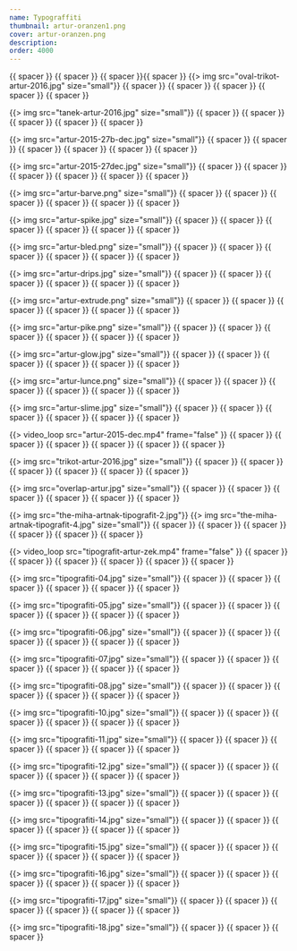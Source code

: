 ```yaml
---
name: Typograffiti
thumbnail: artur-oranzen1.png
cover: artur-oranzen.png
description: 
order: 4000
---
```

{{ spacer }} {{ spacer }} {{ spacer }}{{ spacer }} 
{{> img src="oval-trikot-artur-2016.jpg" size="small"}}
{{ spacer }} {{ spacer }} {{ spacer }} {{ spacer }} {{ spacer }}

{{> img src="tanek-artur-2016.jpg" size="small"}}
{{ spacer }} {{ spacer }} {{ spacer }} {{ spacer }} {{ spacer }} 

{{> img src="artur-2015-27b-dec.jpg" size="small"}}
{{ spacer }} {{ spacer }} {{ spacer }} {{ spacer }} {{ spacer }} {{ spacer }}

{{> img src="artur-2015-27dec.jpg" size="small"}}
{{ spacer }} {{ spacer }} {{ spacer }} {{ spacer }} {{ spacer }} {{ spacer }}

{{> img src="artur-barve.png" size="small"}}
{{ spacer }} {{ spacer }} {{ spacer }} {{ spacer }} {{ spacer }} {{ spacer }}

{{> img src="artur-spike.jpg" size="small"}}
{{ spacer }} {{ spacer }} {{ spacer }} {{ spacer }} {{ spacer }} {{ spacer }}

{{> img src="artur-bled.png" size="small"}}
{{ spacer }} {{ spacer }} {{ spacer }} {{ spacer }} {{ spacer }} {{ spacer }}

{{> img src="artur-drips.jpg" size="small"}}
{{ spacer }} {{ spacer }} {{ spacer }} {{ spacer }} {{ spacer }} {{ spacer }}

{{> img src="artur-extrude.png" size="small"}}
{{ spacer }} {{ spacer }} {{ spacer }} {{ spacer }} {{ spacer }} {{ spacer }}

{{> img src="artur-pike.png" size="small"}}
{{ spacer }} {{ spacer }} {{ spacer }} {{ spacer }} {{ spacer }} {{ spacer }}

{{> img src="artur-glow.jpg" size="small"}}
{{ spacer }} {{ spacer }} {{ spacer }} {{ spacer }} {{ spacer }} {{ spacer }}

{{> img src="artur-lunce.png" size="small"}}
{{ spacer }} {{ spacer }} {{ spacer }} {{ spacer }} {{ spacer }} {{ spacer }}

{{> img src="artur-slime.jpg" size="small"}}
{{ spacer }} {{ spacer }} {{ spacer }} {{ spacer }} {{ spacer }} {{ spacer }}

{{> video_loop src="artur-2015-dec.mp4" frame="false" }}
{{ spacer }} {{ spacer }} {{ spacer }} {{ spacer }} {{ spacer }} {{ spacer }}

{{> img src="trikot-artur-2016.jpg" size="small"}}
{{ spacer }} {{ spacer }} {{ spacer }} {{ spacer }} {{ spacer }} {{ spacer }}

{{> img src="overlap-artur.jpg" size="small"}}
{{ spacer }} {{ spacer }} {{ spacer }} {{ spacer }} {{ spacer }} {{ spacer }}


{{> img src="the-miha-artnak-tipografit-2.jpg"}}
{{> img src="the-miha-artnak-tipografit-4.jpg" size="small"}}
{{ spacer }} {{ spacer }} {{ spacer }} {{ spacer }} {{ spacer }} {{ spacer }}

{{> video_loop src="tipografit-artur-zek.mp4" frame="false" }}
{{ spacer }} {{ spacer }} {{ spacer }} {{ spacer }} {{ spacer }} {{ spacer }}

{{> img src="tipografiti-04.jpg" size="small"}}
{{ spacer }} {{ spacer }} {{ spacer }} {{ spacer }} {{ spacer }} {{ spacer }}

{{> img src="tipografiti-05.jpg" size="small"}}
{{ spacer }} {{ spacer }} {{ spacer }} {{ spacer }} {{ spacer }} {{ spacer }}

{{> img src="tipografiti-06.jpg" size="small"}}
{{ spacer }} {{ spacer }} {{ spacer }} {{ spacer }} {{ spacer }} {{ spacer }}

{{> img src="tipografiti-07.jpg" size="small"}}
{{ spacer }} {{ spacer }} {{ spacer }} {{ spacer }} {{ spacer }} {{ spacer }}

{{> img src="tipografiti-08.jpg" size="small"}}
{{ spacer }} {{ spacer }} {{ spacer }} {{ spacer }} {{ spacer }} {{ spacer }}
	
{{> img src="tipografiti-10.jpg" size="small"}}
{{ spacer }} {{ spacer }} {{ spacer }} {{ spacer }} {{ spacer }} {{ spacer }}

{{> img src="tipografiti-11.jpg" size="small"}}
{{ spacer }} {{ spacer }} {{ spacer }} {{ spacer }} {{ spacer }} {{ spacer }}

{{> img src="tipografiti-12.jpg" size="small"}}
{{ spacer }} {{ spacer }} {{ spacer }} {{ spacer }} {{ spacer }} {{ spacer }}

{{> img src="tipografiti-13.jpg" size="small"}}
{{ spacer }} {{ spacer }} {{ spacer }} {{ spacer }} {{ spacer }} {{ spacer }}

{{> img src="tipografiti-14.jpg" size="small"}}
{{ spacer }} {{ spacer }} {{ spacer }} {{ spacer }} {{ spacer }} {{ spacer }}

{{> img src="tipografiti-15.jpg" size="small"}}
{{ spacer }} {{ spacer }} {{ spacer }} {{ spacer }} {{ spacer }} {{ spacer }}

{{> img src="tipografiti-16.jpg" size="small"}}
{{ spacer }} {{ spacer }} {{ spacer }} {{ spacer }} {{ spacer }} {{ spacer }}

{{> img src="tipografiti-17.jpg" size="small"}}
{{ spacer }} {{ spacer }} {{ spacer }} {{ spacer }} {{ spacer }} {{ spacer }}

{{> img src="tipografiti-18.jpg" size="small"}}
{{ spacer }} {{ spacer }} {{ spacer }}

